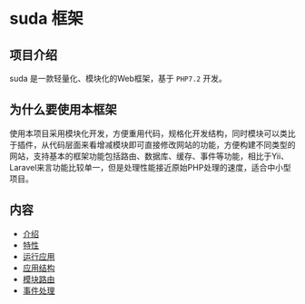 # suda 框架

## 项目介绍

suda 是一款轻量化、模块化的Web框架，基于 `PHP7.2` 开发。

## 为什么要使用本框架

使用本项目采用模块化开发，方便重用代码，规格化开发结构，同时模块可以类比于插件，从代码层面来看增减模块即可直接修改网站的功能，方便构建不同类型的网站，支持基本的框架功能包括路由、数据库、缓存、事件等功能，相比于Yii、Laravel来言功能比较单一，但是处理性能接近原始PHP处理的速度，适合中小型项目。

## 内容

- [介绍](#项目介绍)
- [特性](feature.html)
- [运行应用](01-run-suda.html)
- [应用结构](02-application.html)
- [模块路由](03-route.html)
- [事件处理](04-event.html)